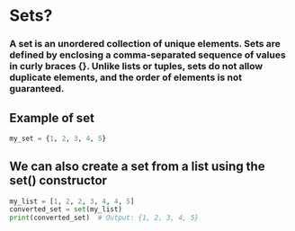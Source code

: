 # Sets?

### A set is an unordered collection of unique elements. Sets are defined by enclosing a comma-separated sequence of values in curly braces {}. Unlike lists or tuples, sets do not allow duplicate elements, and the order of elements is not guaranteed.

## Example of set

```py
my_set = {1, 2, 3, 4, 5}
```

## We can also create a set from a list using the set() constructor

```py
my_list = [1, 2, 2, 3, 4, 4, 5]
converted_set = set(my_list)
print(converted_set)  # Output: {1, 2, 3, 4, 5}
```